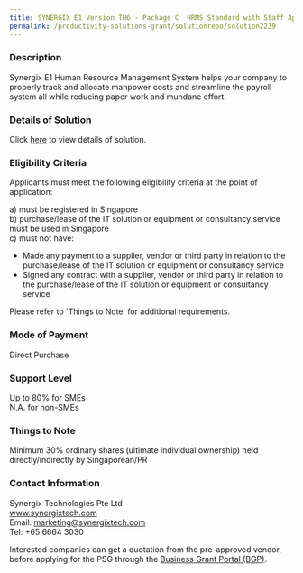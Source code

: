 ```yaml
---
title: SYNERGIX E1 Version TH6 - Package C  HRMS Standard with Staff Appraisal , Training and Recruitment
permalink: /productivity-solutions-grant/solutionrepo/solution2239
---
```


### Description

Synergix E1 Human Resource Management System helps your company to properly track and allocate manpower costs and streamline the payroll system all while reducing paper work and mundane effort.

### Details of Solution

Click <a href='https://www.gobusiness.gov.sg/images/psg/Synergix_Technologies_20200119_Annex_3_20200625151643_Part_3.pdf' target='_blank' rel='noopener'>here</a> to view details of solution.

### Eligibility Criteria

Applicants must meet the following eligibility criteria at the point of application:

a) must be registered in Singapore <br>
b) purchase/lease of the IT solution or equipment or consultancy service must be used in Singapore <br>
c) must not have:
- Made any payment to a supplier, vendor or third party in relation to the purchase/lease of the IT solution or equipment or consultancy service
- Signed any contract with a supplier, vendor or third party in relation to the purchase/lease of the IT solution or equipment or consultancy service

Please refer to 'Things to Note' for additional requirements.

### Mode of Payment
Direct Purchase

### Support Level
Up to 80% for SMEs <br>
N.A. for non-SMEs

### Things to Note
Minimum 30% ordinary shares (ultimate individual ownership) held directly/indirectly by Singaporean/PR

### Contact Information
Synergix Technologies Pte Ltd<br>www.synergixtech.com<br>Email: marketing@synergixtech.com<br>Tel: +65 6664 3030

Interested companies can get a quotation from the pre-approved vendor, before applying for the PSG through the <a target='_blank' rel='noopener' href='https://www.businessgrants.gov.sg/'>Business Grant Portal (BGP)</a>.
